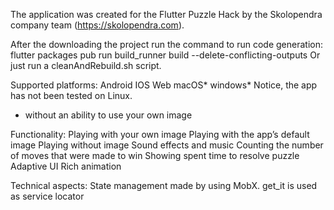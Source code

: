 The application was created for the  Flutter Puzzle Hack by the Skolopendra company team (https://skolopendra.com).

After the downloading the project run the command to run code generation:
flutter packages pub run build_runner build --delete-conflicting-outputs
Or just run a cleanAndRebuild.sh script.

Supported platforms:
Android
IOS
Web
macOS*
windows*
Notice, the app has not been tested on Linux.

* without an ability to use your own image

Functionality:
Playing with your own image
Playing with the app’s default image
Playing without image
Sound effects and music
Counting the number of moves that were made to win
Showing spent time to resolve puzzle
Adaptive UI
Rich animation

Technical aspects:
State management made by using MobX.
get_it is used as service locator
